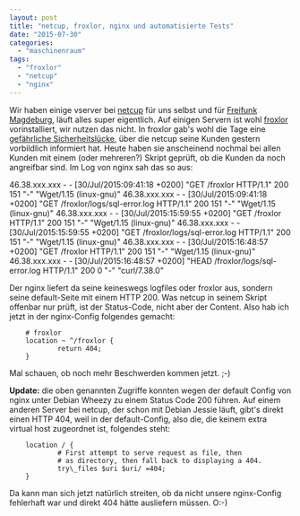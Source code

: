 ```yaml
---
layout: post
title: "netcup, froxlor, nginx und automatisierte Tests"
date: "2015-07-30"
categories: 
  - "maschinenraum"
tags: 
  - "froxlor"
  - "netcup"
  - "nginx"
---
```


Wir haben einige vserver bei [netcup](https://www.netcup.de/) für uns selbst und für [Freifunk Magdeburg](https://md.freifunk.net/), läuft alles super eigentlich. Auf einigen Servern ist wohl [froxlor](https://www.froxlor.org/) vorinstalliert, wir nutzen das nicht. In froxlor gab's wohl die Tage eine [gefährliche Sicherheitslücke](https://forum.netcup.de/anwendung/froxlor/7443-gefaehrliche-sicherheitsluecke-in-froxlor/), über die netcup seine Kunden gestern vorbildlich informiert hat. Heute haben sie anscheinend nochmal bei allen Kunden mit einem (oder mehreren?) Skript geprüft, ob die Kunden da noch angreifbar sind. Im Log von nginx sah das so aus:

46.38.xxx.xxx - - \[30/Jul/2015:09:41:18 +0200\] "GET /froxlor HTTP/1.1" 200 151 "-" "Wget/1.15 (linux-gnu)"
46.38.xxx.xxx - - \[30/Jul/2015:09:41:18 +0200\] "GET /froxlor/logs/sql-error.log HTTP/1.1" 200 151 "-" "Wget/1.15 (linux-gnu)"
46.38.xxx.xxx - - \[30/Jul/2015:15:59:55 +0200\] "GET /froxlor HTTP/1.1" 200 151 "-" "Wget/1.15 (linux-gnu)"
46.38.xxx.xxx - - \[30/Jul/2015:15:59:55 +0200\] "GET /froxlor/logs/sql-error.log HTTP/1.1" 200 151 "-" "Wget/1.15 (linux-gnu)"
46.38.xxx.xxx - - \[30/Jul/2015:16:48:57 +0200\] "GET /froxlor HTTP/1.1" 200 151 "-" "Wget/1.15 (linux-gnu)"
46.38.xxx.xxx - - \[30/Jul/2015:16:48:57 +0200\] "HEAD /froxlor/logs/sql-error.log HTTP/1.1" 200 0 "-" "curl/7.38.0"

Der nginx liefert da seine keineswegs logfiles oder froxlor aus, sondern seine default-Seite mit einem HTTP 200. Was netcup in seinem Skript offenbar nur prüft, ist der Status-Code, nicht aber der Content. Also hab ich jetzt in der nginx-Config folgendes gemacht:

        # froxlor
        location ~ ^/froxlor {
                return 404;
        }

Mal schauen, ob noch mehr Beschwerden kommen jetzt. ;-)

**Update:** die oben genannten Zugriffe konnten wegen der default Config von nginx unter Debian Wheezy zu einem Status Code 200 führen. Auf einem anderen Server bei netcup, der schon mit Debian Jessie läuft, gibt's direkt einen HTTP 404, weil in der default-Config, also die, die keinem extra virtual host zugeordnet ist, folgendes steht:

        location / {
                # First attempt to serve request as file, then
                # as directory, then fall back to displaying a 404.
                try\_files $uri $uri/ =404;
        }

Da kann man sich jetzt natürlich streiten, ob da nicht unsere nginx-Config fehlerhaft war und direkt 404 hätte ausliefern müssen. O:-)
